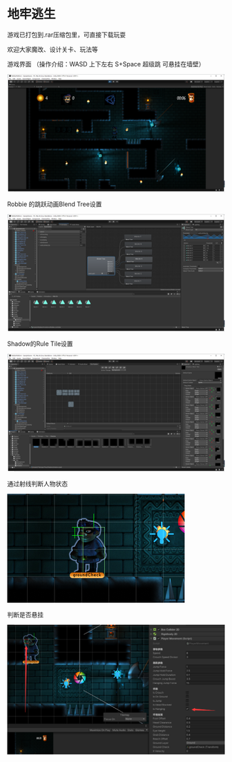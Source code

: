 # 地牢逃生

游戏已打包到.rar压缩包里，可直接下载玩耍

欢迎大家魔改、设计关卡、玩法等


游戏界面  （操作介绍：WASD 上下左右  S+Space 超级跳  可悬挂在墙壁）

![Game](https://github.com/BaoWHO/Dungeon/blob/main/Images/Game.png)


Robbie 的跳跃动画Blend Tree设置

![Blend Tree](https://github.com/BaoWHO/Dungeon/blob/main/Images/Blend%20Tree.png)

Shadow的Rule Tile设置

![Shadow](https://github.com/BaoWHO/Dungeon/blob/main/Images/Shadow.png)

通过射线判断人物状态

![Ray](https://github.com/BaoWHO/Dungeon/blob/main/Images/Ray.png)

判断是否悬挂

![RayCase](https://github.com/BaoWHO/Dungeon/blob/main/Images/RayCase.png)
